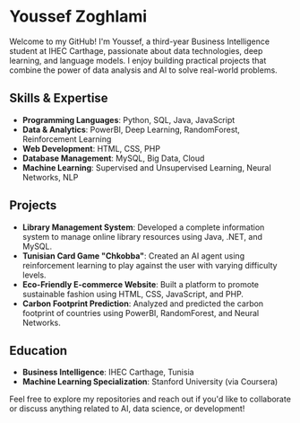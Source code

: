 # Youssef Zoghlami

Welcome to my GitHub! I'm Youssef, a third-year Business Intelligence student at IHEC Carthage, passionate about data technologies, deep learning, and language models. I enjoy building practical projects that combine the power of data analysis and AI to solve real-world problems.

## Skills & Expertise

- **Programming Languages**: Python, SQL, Java, JavaScript
- **Data & Analytics**: PowerBI, Deep Learning, RandomForest, Reinforcement Learning
- **Web Development**: HTML, CSS, PHP
- **Database Management**: MySQL, Big Data, Cloud
- **Machine Learning**: Supervised and Unsupervised Learning, Neural Networks, NLP

## Projects

- **Library Management System**: Developed a complete information system to manage online library resources using Java, .NET, and MySQL.
- **Tunisian Card Game "Chkobba"**: Created an AI agent using reinforcement learning to play against the user with varying difficulty levels.
- **Eco-Friendly E-commerce Website**: Built a platform to promote sustainable fashion using HTML, CSS, JavaScript, and PHP.
- **Carbon Footprint Prediction**: Analyzed and predicted the carbon footprint of countries using PowerBI, RandomForest, and Neural Networks.

## Education

- **Business Intelligence**: IHEC Carthage, Tunisia
- **Machine Learning Specialization**: Stanford University (via Coursera)

Feel free to explore my repositories and reach out if you'd like to collaborate or discuss anything related to AI, data science, or development!

